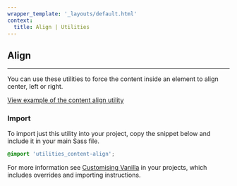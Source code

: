 ```yaml
---
wrapper_template: '_layouts/default.html'
context:
  title: Align | Utilities
---
```


## Align

<hr>

You can use these utilities to force the content inside an element to align center, left or right.

<a href="/examples/utilities/align/" class="js-example">
View example of the content align utility
</a>

### Import

To import just this utility into your project, copy the snippet below and include it in your main Sass file.

```scss
@import 'utilities_content-align';
```

For more information see [Customising Vanilla](/customising-vanilla/) in your projects, which includes overrides and importing instructions.
